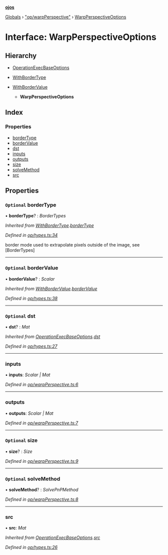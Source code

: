 **[ojos](../README.md)**

[Globals](../README.md) › ["op/warpPerspective"](../modules/_op_warpperspective_.md) › [WarpPerspectiveOptions](_op_warpperspective_.warpperspectiveoptions.md)

# Interface: WarpPerspectiveOptions

## Hierarchy

* [OperationExecBaseOptions](_op_types_.operationexecbaseoptions.md)

* [WithBorderType](_op_types_.withbordertype.md)

* [WithBorderValue](_op_types_.withbordervalue.md)

  * **WarpPerspectiveOptions**

## Index

### Properties

* [borderType](_op_warpperspective_.warpperspectiveoptions.md#optional-bordertype)
* [borderValue](_op_warpperspective_.warpperspectiveoptions.md#optional-bordervalue)
* [dst](_op_warpperspective_.warpperspectiveoptions.md#optional-dst)
* [inputs](_op_warpperspective_.warpperspectiveoptions.md#inputs)
* [outputs](_op_warpperspective_.warpperspectiveoptions.md#outputs)
* [size](_op_warpperspective_.warpperspectiveoptions.md#optional-size)
* [solveMethod](_op_warpperspective_.warpperspectiveoptions.md#optional-solvemethod)
* [src](_op_warpperspective_.warpperspectiveoptions.md#src)

## Properties

### `Optional` borderType

• **borderType**? : *BorderTypes*

*Inherited from [WithBorderType](_op_types_.withbordertype.md).[borderType](_op_types_.withbordertype.md#optional-bordertype)*

*Defined in [op/types.ts:34](https://github.com/cancerberoSgx/mirada/blob/d83d69e/ojos/src/op/types.ts#L34)*

border mode used to extrapolate pixels outside of the image, see [BorderTypes]

___

### `Optional` borderValue

• **borderValue**? : *Scalar*

*Inherited from [WithBorderValue](_op_types_.withbordervalue.md).[borderValue](_op_types_.withbordervalue.md#optional-bordervalue)*

*Defined in [op/types.ts:38](https://github.com/cancerberoSgx/mirada/blob/d83d69e/ojos/src/op/types.ts#L38)*

___

### `Optional` dst

• **dst**? : *Mat*

*Inherited from [OperationExecBaseOptions](_op_types_.operationexecbaseoptions.md).[dst](_op_types_.operationexecbaseoptions.md#optional-dst)*

*Defined in [op/types.ts:27](https://github.com/cancerberoSgx/mirada/blob/d83d69e/ojos/src/op/types.ts#L27)*

___

###  inputs

• **inputs**: *Scalar | Mat*

*Defined in [op/warpPerspective.ts:6](https://github.com/cancerberoSgx/mirada/blob/d83d69e/ojos/src/op/warpPerspective.ts#L6)*

___

###  outputs

• **outputs**: *Scalar | Mat*

*Defined in [op/warpPerspective.ts:7](https://github.com/cancerberoSgx/mirada/blob/d83d69e/ojos/src/op/warpPerspective.ts#L7)*

___

### `Optional` size

• **size**? : *Size*

*Defined in [op/warpPerspective.ts:9](https://github.com/cancerberoSgx/mirada/blob/d83d69e/ojos/src/op/warpPerspective.ts#L9)*

___

### `Optional` solveMethod

• **solveMethod**? : *SolvePnPMethod*

*Defined in [op/warpPerspective.ts:8](https://github.com/cancerberoSgx/mirada/blob/d83d69e/ojos/src/op/warpPerspective.ts#L8)*

___

###  src

• **src**: *Mat*

*Inherited from [OperationExecBaseOptions](_op_types_.operationexecbaseoptions.md).[src](_op_types_.operationexecbaseoptions.md#src)*

*Defined in [op/types.ts:26](https://github.com/cancerberoSgx/mirada/blob/d83d69e/ojos/src/op/types.ts#L26)*